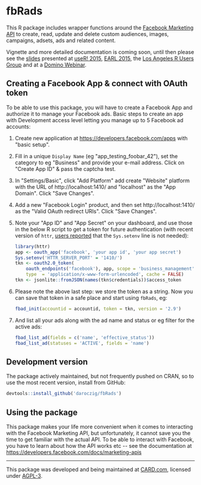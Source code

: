 # fbRads

This R package includes wrapper functions around the [Facebook Marketing API](https://developers.facebook.com/docs/marketing-apis) to create, read, update and delete custom audiences, images, campaigns, adsets, ads and related content.

Vignette and more detailed documentation is coming soon, until then please see the [slides](http://bit.ly/domino-webinar-fbRads) presented at [useR! 2015](http://user2015.math.aau.dk/contributed_talks#210), [EARL 2015](https://earlconf.com/2015/boston/speakers/speaker.php?s=gergely_daroczi), the [Los Angeles R Users Group](http://www.meetup.com/Los-Angeles-R-Users-Group-Data-Science/events/226717454/) and at a [Domino Webinar](https://www.dominodatalab.com/resource/optimizing_facebook_campaigns_with_r).

## Creating a Facebook App & connect with OAuth token

To be able to use this package, you will have to create a Facebook App and authorize it to manage your Facebook ads. Basic steps to create an app with Development access level letting you manage up to 5 Facebook ad accounts:

1. Create new application at https://developers.facebook.com/apps with "basic setup".
2. Fill in a unique `Display Name` (eg "app_testing_foobar_42"), set the category to eg "Business" and provide your e-mail address. Click on "Create App ID" & pass the captcha test.
3. In "Settings/Basic", click "Add Platform" add create "Website" platform with the URL of http://localhost:1410/ and "localhost" as the "App Domain". Click "Save Changes".
4. Add a new "Facebook Login" product, and then set http://localhost:1410/ as the "Valid OAuth redirect URIs". Click "Save Changes".
5. Note your "App ID" and "App Secret" on your dashboard, and use those in the below R script to get a token for future authentication (with recent version of `httr`, [users reported](https://github.com/cardcorp/fbRads/issues/28) that the `Sys.setenv` line is not needed):

    ```r
    library(httr)
    app <- oauth_app('facebook', 'your app id', 'your app secret')
    Sys.setenv('HTTR_SERVER_PORT' = '1410/')
    tkn <- oauth2.0_token(
        oauth_endpoints('facebook'), app, scope = 'business_management',
        type  = 'application/x-www-form-urlencoded', cache = FALSE)
    tkn <- jsonlite::fromJSON(names(tkn$credentials))$access_token
    ```

6. Please note the above last step: we store the token as a string. Now you can save that token in a safe place and start using `fbRads`, eg:

    ```r
    fbad_init(accountid = accountid, token = tkn, version = '2.9')
    ```

7. And list all your ads along with the ad name and status or eg filter for the active ads:

    ```r
    fbad_list_ad(fields = c('name', 'effective_status'))
    fbad_list_ad(statuses = 'ACTIVE', fields = 'name')
    ```

## Development version

The package actively maintained, but not frequently pushed on CRAN, so to use the most recent version, install from GitHub:

```r
devtools::install_github('daroczig/fbRads')
```

## Using the package

This package makes your life more convenient when it comes to interacting with the Facebook Marketing API, but unfortunately, it cannot save you the time to get familiar with the actual API. To be able to interact with Facebook, you have to learn about how the API works etc -- see the documentation at <https://developers.facebook.com/docs/marketing-apis>

---

This package was developed and being maintained at [CARD.com](http://card.com), licensed under [AGPL-3](LICENSE).
